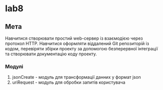 # lab8

## Мета

Навчитися створювати простий web-сервер із взаємодією через протокол HTTP. Навчитися оформляти віддалений Git репозиторій із кодом, перевіряти збірки проекту за допомогою безперервної інтеграції та створювати документацію коду проекту.

### Модулі
  1. jsonCreate - модуль для трансформації данних у формат json
  2. uriRequest - модуль для обробки запитів користувача
